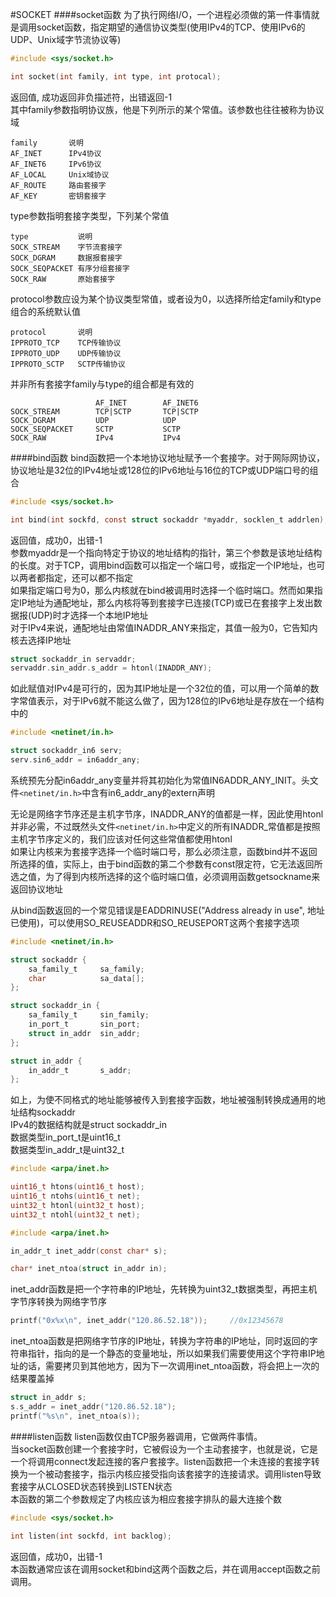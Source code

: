 #SOCKET
####socket函数
为了执行网络I/O，一个进程必须做的第一件事情就是调用socket函数，指定期望的通信协议类型(使用IPv4的TCP、使用IPv6的UDP、Unix域字节流协议等)
```c
#include <sys/socket.h>

int socket(int family, int type, int protocal);
```
返回值, 成功返回非负描述符，出错返回-1    
其中family参数指明协议族，他是下列所示的某个常值。该参数也往往被称为协议域     
```text
family       说明
AF_INET      IPv4协议
AF_INET6     IPv6协议
AF_LOCAL     Unix域协议
AF_ROUTE     路由套接字
AF_KEY       密钥套接字
```
type参数指明套接字类型，下列某个常值
```text
type           说明
SOCK_STREAM    字节流套接字
SOCK_DGRAM     数据报套接字
SOCK_SEQPACKET 有序分组套接字
SOCK_RAW       原始套接字
```
protocol参数应设为某个协议类型常值，或者设为0，以选择所给定family和type组合的系统默认值   
```text
protocol       说明
IPPROTO_TCP    TCP传输协议
IPPROTO_UDP    UDP传输协议
IPPROTO_SCTP   SCTP传输协议
```          
并非所有套接字family与type的组合都是有效的
```text
                   AF_INET        AF_INET6
SOCK_STREAM        TCP|SCTP       TCP|SCTP
SOCK_DGRAM         UDP            UDP
SOCK_SEQPACKET     SCTP           SCTP
SOCK_RAW           IPv4           IPv4
```
####bind函数
bind函数把一个本地协议地址赋予一个套接字。对于网际网协议，协议地址是32位的IPv4地址或128位的IPv6地址与16位的TCP或UDP端口号的组合          
```c
#include <sys/socket.h>

int bind(int sockfd, const struct sockaddr *myaddr, socklen_t addrlen);
```
返回值，成功0，出错-1           
参数myaddr是一个指向特定于协议的地址结构的指针，第三个参数是该地址结构的长度。对于TCP，调用bind函数可以指定一个端口号，或指定一个IP地址，也可以两者都指定，还可以都不指定          
如果指定端口号为0，那么内核就在bind被调用时选择一个临时端口。然而如果指定IP地址为通配地址，那么内核将等到套接字已连接(TCP)或已在套接字上发出数据报(UDP)时才选择一个本地IP地址             
对于IPv4来说，通配地址由常值INADDR_ANY来指定，其值一般为0，它告知内核去选择IP地址
```c
struct sockaddr_in servaddr;
servaddr.sin_addr.s_addr = htonl(INADDR_ANY);
```
如此赋值对IPv4是可行的，因为其IP地址是一个32位的值，可以用一个简单的数字常值表示，对于IPv6就不能这么做了，因为128位的IPv6地址是存放在一个结构中的
```c
#include <netinet/in.h>

struct sockaddr_in6 serv;
serv.sin6_addr = in6addr_any;
```
系统预先分配in6addr_any变量并将其初始化为常值IN6ADDR_ANY_INIT。头文件`<netinet/in.h>`中含有in6_addr_any的extern声明          

无论是网络字节序还是主机字节序，INADDR_ANY的值都是一样，因此使用htonl并非必需，不过既然头文件`<netinet/in.h>`中定义的所有INADDR_常值都是按照主机字节序定义的，我们应该对任何这些常值都使用htonl     
如果让内核来为套接字选择一个临时端口号，那么必须注意，函数bind并不返回所选择的值，实际上，由于bind函数的第二个参数有const限定符，它无法返回所选之值，为了得到内核所选择的这个临时端口值，必须调用函数getsockname来返回协议地址           

从bind函数返回的一个常见错误是EADDRINUSE("Address already in use", 地址已使用)，可以使用SO_REUSEADDR和SO_REUSEPORT这两个套接字选项

```c
#include <netinet/in.h>

struct sockaddr {
	sa_family_t		sa_family;
	char            sa_data[];
};

struct sockaddr_in {
	sa_family_t     sin_family;
	in_port_t       sin_port;
	struct in_addr  sin_addr;
};

struct in_addr {
	in_addr_t       s_addr;
};
```
如上，为使不同格式的地址能够被传入到套接字函数，地址被强制转换成通用的地址结构sockaddr              
IPv4的数据结构就是struct sockaddr_in         
数据类型in_port_t是uint16_t            
数据类型in_addr_t是uint32_t  
```c
#include <arpa/inet.h>

uint16_t htons(uint16_t host);
uint16_t ntohs(uint16_t net);
uint32_t htonl(uint32_t host);
uint32_t ntohl(uint32_t net);
```       
```c
#include <arpa/inet.h>

in_addr_t inet_addr(const char* s);

char* inet_ntoa(struct in_addr in);
```
inet_addr函数是把一个字符串的IP地址，先转换为uint32_t数据类型，再把主机字节序转换为网络字节序
```c
printf("0x%x\n", inet_addr("120.86.52.18"));     //0x12345678
```
inet_ntoa函数是把网络字节序的IP地址，转换为字符串的IP地址，同时返回的字符串指针，指向的是一个静态的变量地址，所以如果我们需要使用这个字符串IP地址的话，需要拷贝到其他地方，因为下一次调用inet_ntoa函数，将会把上一次的结果覆盖掉
```c
struct in_addr s;
s.s_addr = inet_addr("120.86.52.18");
printf("%s\n", inet_ntoa(s));
```
####listen函数
listen函数仅由TCP服务器调用，它做两件事情。          
当socket函数创建一个套接字时，它被假设为一个主动套接字，也就是说，它是一个将调用connect发起连接的客户套接字。listen函数把一个未连接的套接字转换为一个被动套接字，指示内核应接受指向该套接字的连接请求。调用listen导致套接字从CLOSED状态转换到LISTEN状态           
本函数的第二个参数规定了内核应该为相应套接字排队的最大连接个数        
```c
#include <sys/socket.h>

int listen(int sockfd, int backlog);
```
返回值，成功0，出错-1            
本函数通常应该在调用socket和bind这两个函数之后，并在调用accept函数之前调用。